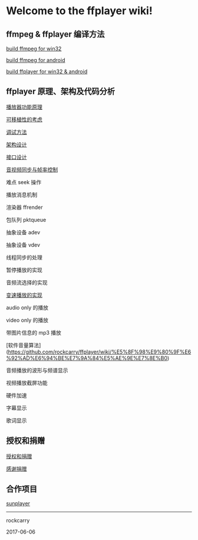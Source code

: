 # Welcome to the ffplayer wiki!


## ffmpeg & ffplayer 编译方法

[build ffmpeg for win32](https://github.com/rockcarry/ffplayer/wiki/build-ffmpeg-for-win32)

[build ffmpeg for android](https://github.com/rockcarry/ffplayer/wiki/build-ffmpeg-for-android)

[build ffplayer for win32 & android](https://github.com/rockcarry/ffplayer/wiki/build-ffplayer)


## ffplayer 原理、架构及代码分析

[播放器功能原理](https://github.com/rockcarry/ffplayer/wiki/%E6%92%AD%E6%94%BE%E5%99%A8%E5%8A%9F%E8%83%BD%E5%92%8C%E5%8E%9F%E7%90%86)

[可移植性的考虑](https://github.com/rockcarry/ffplayer/wiki/%E5%8F%AF%E7%A7%BB%E6%A4%8D%E6%80%A7%E7%9A%84%E8%80%83%E8%99%91)

[调试方法](https://github.com/rockcarry/ffplayer/wiki/%E8%B0%83%E8%AF%95%E6%96%B9%E6%B3%95)

[架构设计](https://github.com/rockcarry/ffplayer/wiki/%E6%9E%B6%E6%9E%84%E8%AE%BE%E8%AE%A1)

[接口设计](https://github.com/rockcarry/ffplayer/wiki/%E6%8E%A5%E5%8F%A3%E8%AE%BE%E8%AE%A1)

[音视频同步与帧率控制](https://github.com/rockcarry/ffplayer/wiki/%E9%9F%B3%E8%A7%86%E9%A2%91%E5%90%8C%E6%AD%A5%E4%B8%8E%E5%B8%A7%E7%8E%87%E6%8E%A7%E5%88%B6)

难点 seek 操作

播放消息机制

渲染器 ffrender

包队列 pktqueue

抽象设备 adev

抽象设备 vdev

线程同步的处理

暂停播放的实现

音频流选择的实现

[变速播放的实现](https://github.com/rockcarry/ffplayer/wiki/%E5%8F%98%E9%80%9F%E6%92%AD%E6%94%BE%E7%9A%84%E5%AE%9E%E7%8E%B0)

audio only 的播放

video only 的播放

带图片信息的 mp3 播放

[软件音量算法]
(https://github.com/rockcarry/ffplayer/wiki/%E5%8F%98%E9%80%9F%E6%92%AD%E6%94%BE%E7%9A%84%E5%AE%9E%E7%8E%B0)

音频播放的波形与频谱显示

视频播放截屏功能

硬件加速

字幕显示

歌词显示


## 授权和捐赠
[授权和捐赠](https://github.com/rockcarry/ffplayer/wiki/%E6%8E%88%E6%9D%83%E5%92%8C%E6%8D%90%E8%B5%A0)

[感谢捐赠]( https://github.com/rockcarry/ffplayer/wiki/%E6%84%9F%E8%B0%A2%E6%8D%90%E8%B5%A0)

## 合作项目
[sunplayer](https://github.com/rockcarry/ffplayer/wiki/sunplayer)

----------
rockcarry

2017-06-06